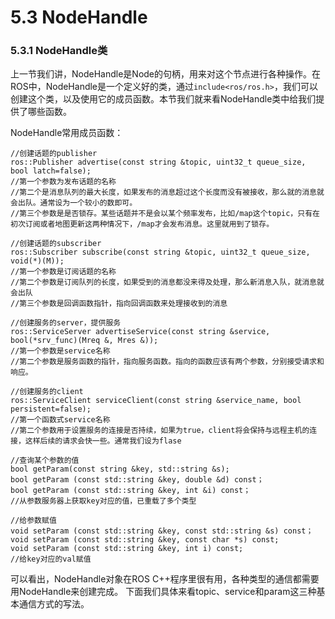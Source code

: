 # 5.3 NodeHandle
### 5.3.1 NodeHandle类
上一节我们讲，NodeHandle是Node的句柄，用来对这个节点进行各种操作。在ROS中，NodeHandle是一个定义好的类，通过`include<ros/ros.h>`，我们可以创建这个类，以及使用它的成员函数。本节我们就来看NodeHandle类中给我们提供了哪些函数。

NodeHandle常用成员函数：
```
//创建话题的publisher 
ros::Publisher advertise(const string &topic, uint32_t queue_size, bool latch=false); 
//第一个参数为发布话题的名称
//第二个是消息队列的最大长度，如果发布的消息超过这个长度而没有被接收，那么就的消息就会出队。通常设为一个较小的数即可。
//第三个参数是是否锁存。某些话题并不是会以某个频率发布，比如/map这个topic，只有在初次订阅或者地图更新这两种情况下，/map才会发布消息。这里就用到了锁存。

//创建话题的subscriber
ros::Subscriber subscribe(const string &topic, uint32_t queue_size, void(*)(M));
//第一个参数是订阅话题的名称
//第二个参数是订阅队列的长度，如果受到的消息都没来得及处理，那么新消息入队，就消息就会出队
//第三个参数是回调函数指针，指向回调函数来处理接收到的消息

//创建服务的server，提供服务
ros::ServiceServer advertiseService(const string &service, bool(*srv_func)(Mreq &, Mres &)); 
//第一个参数是service名称
//第二个参数是服务函数的指针，指向服务函数。指向的函数应该有两个参数，分别接受请求和响应。

//创建服务的client
ros::ServiceClient serviceClient(const string &service_name, bool persistent=false); 
//第一个函数式service名称
//第二个参数用于设置服务的连接是否持续，如果为true，client将会保持与远程主机的连接，这样后续的请求会快一些。通常我们设为flase

//查询某个参数的值
bool getParam(const string &key, std::string &s); 
bool getParam (const std::string &key, double &d) const；
bool getParam (const std::string &key, int &i) const；
//从参数服务器上获取key对应的值，已重载了多个类型

//给参数赋值
void setParam (const std::string &key, const std::string &s) const；
void setParam (const std::string &key, const char *s) const;
void setParam (const std::string &key, int i) const;
//给key对应的val赋值

```
可以看出，NodeHandle对象在ROS C++程序里很有用，各种类型的通信都需要用NodeHandle来创建完成。
下面我们具体来看topic、service和param这三种基本通信方式的写法。

